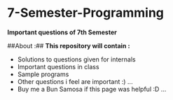 7-Semester-Programming
======================

<b>Important questions of 7th Semester</b>

##About :##
<b>This repository will contain :</b><br>
<ul>
  <li>Solutions to questions given for internals</li>
  <li>Important questions in class</li>
  <li>Sample programs</li>
  <li>Other questions i feel are important :) ... </li>
  <li>Buy me a Bun Samosa if this page was helpful :D ... </li>
</ul>

